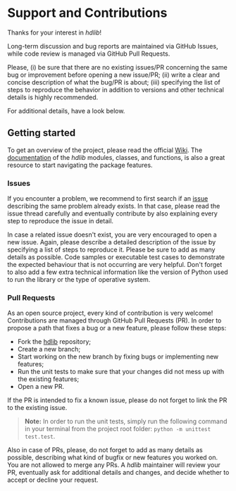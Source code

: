 # Support and Contributions

Thanks for your interest in _hdlib_!

Long-term discussion and bug reports are maintained via GitHub Issues, while code review is managed via GitHub Pull Requests.

Please, (i) be sure that there are no existing issues/PR concerning the same bug or improvement before opening a new issue/PR; (ii) write a clear and concise description of what the bug/PR is about; (iii) specifying the list of steps to reproduce the behavior in addition to versions and other technical details is highly recommended.

For additional details, have a look below.

## Getting started

To get an overview of the project, please read the official [Wiki](https://github.com/cumbof/hdlib/wiki). The [documentation](https://cumbof.github.io/hdlib/) of the _hdlib_ modules, classes, and functions, is also a great resource to start navigating the package features.

### Issues

If you encounter a problem, we recommend to first search if an [issue](https://github.com/cumbof/hdlib/issues) describing the same problem already exists. In that case, please read the issue thread carefully and eventually contribute by also explaining every step to reproduce the issue in detail.

In case a related issue doesn't exist, you are very encouraged to open a new issue. Again, please describe a detailed description of the issue by specifying a list of steps to reproduce it. Please be sure to add as many details as possible. Code samples or executable test cases to demonstrate the expected behaviour that is not occurring are very helpful. Don't forget to also add a few extra technical information like the version of Python used to run the library or the type of operative system.

### Pull Requests

As an open source project, every kind of contribution is very welcome! Contributions are managed through GitHub Pull Requests (PR). In order to propose a path that fixes a bug or a new feature, please follow these steps:

- Fork the [hdlib](https://github.com/cumbof/hdlib) repository;
- Create a new branch;
- Start working on the new branch by fixing bugs or implementing new features;
- Run the unit tests to make sure that your changes did not mess up with the existing features;
- Open a new PR.

If the PR is intended to fix a known issue, please do not forget to link the PR to the existing issue.

> **Note:** In order to run the unit tests, simply run the following command in your terminal from the project root folder: `python -m unittest test.test`.

Also in case of PRs, please, do not forget to add as many details as possible, describing what kind of bugfix or new features you worked on. You are not allowed to merge any PRs. A _hdlib_ maintainer will review your PR, eventually ask for additional details and changes, and decide whether to accept or decline your request.
